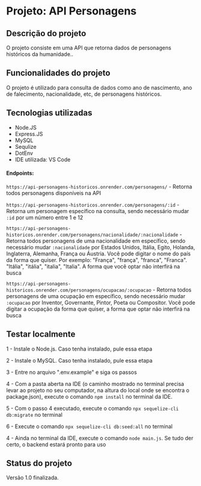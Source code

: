 <h1>Projeto: API Personagens</h1>


<h2>Descrição do projeto</h2>

<p>O projeto consiste em uma API que retorna dados de personagens históricos da humanidade..</p>

<h2>Funcionalidades do projeto</h2>

<p>O projeto é utilizado para consulta de dados como ano de nascimento, ano de falecimento, nacionalidade, etc, de personagens históricos.</p>

<h2>Tecnologias utilizadas</h2>

<ul>
    <li>Node.JS</li>
    <li>Express.JS</li>
    <li>MySQL</li>
    <li>Sequlize</li>
    <li>DotEnv</li>
    <li>IDE utilizada: VS Code</li>
</ul>

<h4>Endpoints:</h4>

<p><code>https://api-personagens-historicos.onrender.com/personagens/</code> - Retorna todos personagens disponíveis na API<p>

<p><code>https://api-personagens-historicos.onrender.com/personagens/:id</code> - Retorna um personagem específico na consulta, sendo necessário mudar <code>:id</code> por um número entre 1 e 12<p>

<p><code>https://api-personagens-historicos.onrender.com/personagens/nacionalidade/:nacionalidade</code> - Retorna todos personagens de uma nacionalidade em específico, sendo necessário mudar <code>:nacionalidade</code> por Estados Unidos, Itália, Egito, Holanda, Inglaterra, Alemanha, França ou Áustria. Você pode digitar o nome do país da forma que quiser. Por exemplo: "França", "frança", "franca", "Franca". "Itália", "itália", "italia", "Italia". A forma que você optar não interfirá na busca<p>

<p><code>https://api-personagens-historicos.onrender.com/personagens/ocupacao/:ocupacao</code> - Retorna todos personagens de uma ocupação em específico, sendo necessário mudar <code>:ocupacao</code> por Inventor, Governante, Pintor, Poeta ou Compositor. Você pode digitar a ocupação da forma que quiser, a forma que optar não interfirá na busca<p>


<h2>Testar localmente</h2>

<p>1 - Instale o Node.js. Caso tenha instalado, pule essa etapa</p>

<p>2 - Instale o MySQL. Caso tenha instalado, pule essa etapa</p>

<p>3 - Entre no arquivo ".env.example" e siga os passos</p>

<p>4 - Com a pasta aberta na IDE (o caminho mostrado no terminal precisa levar ao projeto no seu computador, na altura do local onde se encontra o package.json), execute o comando <code>npm install</code> no terminal da IDE.</p>

<p>5 - Com o passo 4 executado, execute o comando <code>npx sequelize-cli db:migrate</code> no terminal

<p>6 - Execute o comando <code>npx sequelize-cli db:seed:all</code> no terminal

<p>4 - Ainda no terminal da IDE, execute o comando <code>node main.js</code>. Se tudo der certo, o backend estará pronto para uso</p>

<h2>Status do projeto</h2>

<p>Versão 1.0 finalizada.</p>

